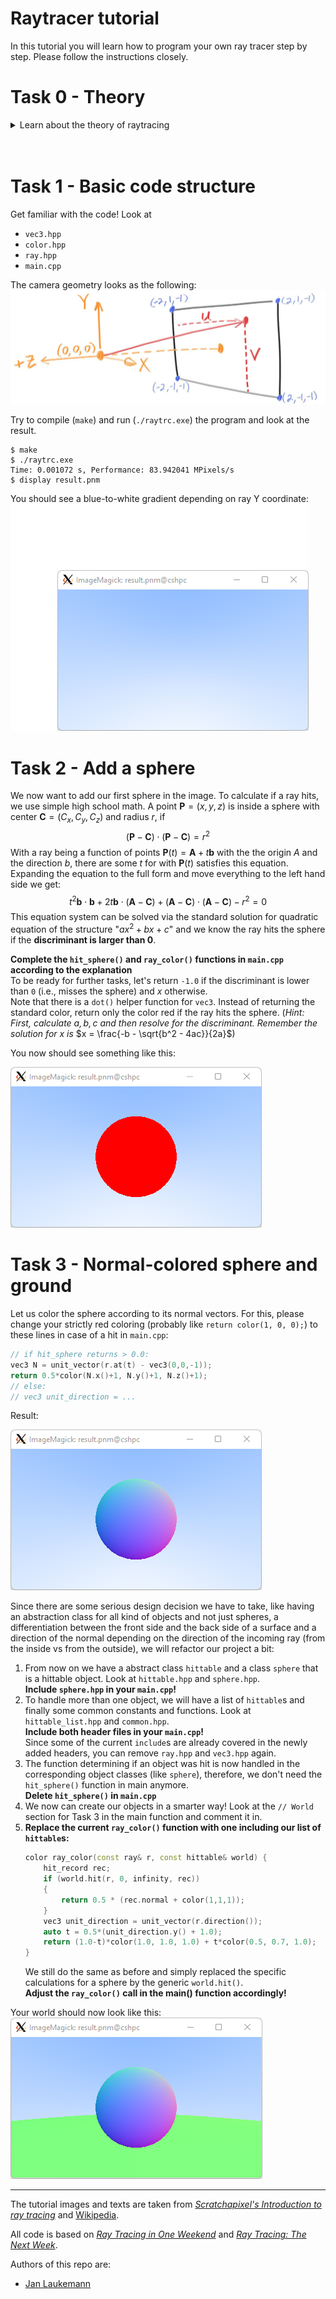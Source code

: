 # Raytracer tutorial

In this tutorial you will learn how to program your own ray tracer step by step.
Please follow the instructions closely.

# Task 0 - Theory
<details>
<summary>Learn about the theory of raytracing</summary>
<br>
We can visualize a picture as a cut made through a pyramid whose apex is located at the center of our eye and whose height is parallel to our line of sight:

![Initial idea](/docs/images/rt-algo-01.png)

Now, we can project the four corners of the front face on the canvas:
![Projecting to canvas](/docs/images/rt-algo-02.gif)

Instead of tracing rays from the light source to the receptor (such as our eye), we trace rays backward from the receptor to the objects. Because this direction is the reverse of what happens in nature, it is fittingly called **backward ray-tracing** or **eye tracing** because we shoot rays from the eye position:
![Backward tracing](/docs/images/rt-algo-03.gif)

Ray-tracing is, therefore, elegant in the way that it is based directly on what actually happens around us. Apart from the fact that it follows the path of light in the reverse order, it is nothing less that a perfect nature simulator.

In the ray tracer program, we shoot a primary ray through the center of the pixel to check for a possible object intersection. When we find one we then cast a shadow ray to find out if the point is illuminated or in shadow:
![Shadow ray 1](/docs/images/rt-algo-04.gif)

If this particular ray does not intersect an object on its way to the light, the hit point is illuminated. If it does intersect with another object, that object casts a shadow on it:
![Shadow ray 2](/docs/images/rt-algo-05.gif)

If we repeat this operation for every pixel, we obtain a two-dimensional representation of our three-dimensional scene:
![Rendered frame](/docs/images/rt-algo-06.gif)

By extending the idea of ray propagation, we can very easily simulate effects like **reflection** and **refraction**.
- For the *reflection ray*, we need two items: the normal at the point of intersection and the primary ray's direction. Once we obtain the reflection direction, we shoot a new ray in that direction.
- For the refraction, we compute the **transmission ray** with the normal at the hit point, the primary ray direction, and the refractive index of the material.
  At the other side of the object, because it changes medium, the ray is refracted one more time.

![Reflection and refraction](/docs/images/rt-algo-07.gif)

Note, that this algorithm is **recursive** and rays can bounce of objects endlessly.
For this reason, we have to set an arbitrary limit that prevents the rays from interacting (i.e., recursing) endlessly.

As summary with equations:
![raytracing algorithm](/docs/images/rt-algo-wiki.png)

</details>
<br><br>

# Task 1 - Basic code structure
Get familiar with the code!
Look at
- `vec3.hpp`
- `color.hpp`
- `ray.hpp`
- `main.cpp`

The camera geometry looks as the following:
![camera geometry](/docs/images/rt-cam-geom.jpg)

Try to compile (`make`) and run (`./raytrc.exe`) the program and look at the result.
```shell
$ make
$ ./raytrc.exe
Time: 0.001072 s, Performance: 83.942041 MPixels/s
$ display result.pnm
```
You should see a blue-to-white gradient depending on ray Y coordinate:
![result 01](/docs/images/res01.png)

# Task 2 - Add a sphere
We now want to add our first sphere in the image.
To calculate if a ray hits, we use simple high school math.
A point $\mathbf{P}=(x,y,z)$ is inside a sphere with center $\mathbf{C}=(C_x,C_y,C_z)$ and radius $r$, if
$$ (\mathbf{P}-\mathbf{C}) \cdot (\mathbf{P}-\mathbf{C}) = r^2 $$
With a ray being a function of points $\mathbf{P}(t) = \mathbf{A} + t\mathbf{b}$ with the the origin $A$ and the direction $b$, there are some $t$ for with $\mathbf{P}(t)$ satisfies this equation.  
Expanding the equation to the full form and move everything to the left hand side we get:
$$ 
t^2\mathbf{b} \cdot \mathbf{b} + 2t\mathbf{b} \cdot (\mathbf{A} - \mathbf{C}) + (\mathbf{A} - \mathbf{C}) \cdot (\mathbf{A} - \mathbf{C}) - r^2 = 0
$$
This equation system can be solved via the standard solution for quadratic equation of the structure "$ax^2 + bx + c$" and we know the ray hits the sphere if the **discriminant is larger than $0$**.

**Complete the `hit_sphere()` and `ray_color()` functions in `main.cpp` according to the explanation**  
To be ready for further tasks, let's return `-1.0` if the discriminant is lower than `0` (i.e., misses the sphere) and $x$ otherwise.  
Note that there is a `dot()` helper function for `vec3`. Instead of returning the standard color, return only the color red if the ray hits the sphere. (*Hint: First, calculate $a, b, c$ and then resolve for the discriminant. Remember the solution for x is* $x = \frac{-b - \sqrt{b^2 - 4ac}}{2a}$)

You now should see something like this:

![result 02](/docs/images/res02.png)

# Task 3 - Normal-colored sphere and ground
Let us color the sphere according to its normal vectors.
For this, please change your strictly red coloring (probably like `return color(1, 0, 0);`) to these lines in case of a hit in `main.cpp`:
```cpp
// if hit_sphere returns > 0.0:
vec3 N = unit_vector(r.at(t) - vec3(0,0,-1));
return 0.5*color(N.x()+1, N.y()+1, N.z()+1);
// else:
// vec3 unit_direction = ...
```

Result:

![result 03](/docs/images/res03.png)

Since there are some serious design decision we have to take, like having an abstraction class for all kind of objects and not just spheres, a differentiation between the front side and the back side of a surface and a direction of the normal depending on the direction of the incoming ray (from the inside vs from the outside), we will refactor our project a bit:
1. From now on we have a abstract class `hittable` and a class `sphere` that is a hittable object. Look at `hittable.hpp` and `sphere.hpp`.  
  **Include `sphere.hpp` in your `main.cpp`!**
2. To handle more than one object, we will have a list of `hittable`s and finally some common constants and functions. Look at `hittable_list.hpp` and `common.hpp`.  
  **Include both header files in your `main.cpp`!**  
  Since some of the current `include`s are already covered in the newly added headers, you can remove `ray.hpp` and `vec3.hpp` again.
3. The function determining if an object was hit is now handled in the corresponding object classes (like `sphere`), therefore, we don't need the `hit_sphere()` function in main anymore.  
  **Delete `hit_sphere()` in `main.cpp`**
4. We now can create our objects in a smarter way! Look at the `// World` section for Task 3 in the main function and comment it in.
5. **Replace the current `ray_color()` function with one including our list of `hittable`s:**  
    ```cpp
    color ray_color(const ray& r, const hittable& world) {
        hit_record rec;
        if (world.hit(r, 0, infinity, rec))
        {
            return 0.5 * (rec.normal + color(1,1,1));
        }
        vec3 unit_direction = unit_vector(r.direction());
        auto t = 0.5*(unit_direction.y() + 1.0);
        return (1.0-t)*color(1.0, 1.0, 1.0) + t*color(0.5, 0.7, 1.0);
    }
    ```
    We still do the same as before and simply replaced the specific calculations for a sphere by the generic `world.hit()`.  
    **Adjust the `ray_color()` call in the main() function accordingly!**

Your world should now look like this:
![result 03b](/docs/images/res03b.png)


-------------------------------
The tutorial images and texts are taken from [_Scratchapixel's Introduction to ray tracing_](https://www.scratchapixel.com/lessons/3d-basic-rendering/introduction-to-ray-tracing/) and [Wikipedia](https://de.wikipedia.org/wiki/Raytracing).

All code is based on [_Ray Tracing in One Weekend_](https://raytracing.github.io/books/RayTracingInOneWeekend.html) and [_Ray Tracing: The Next Week_](https://raytracing.github.io/books/RayTracingTheNextWeek.html).

Authors of this repo are:
- [Jan Laukemann](mailto:jan.laukemann@fau.de)
